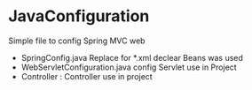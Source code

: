 # JavaConfiguration
Simple file to config Spring MVC web
- SpringConfig.java Replace for *.xml declear Beans was used
- WebServletConfiguration.java config Servlet use in Project
- Controller : Controller use in project
